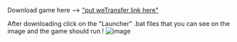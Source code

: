 Download game here --> ["put weTransfer link here"](https://we.tl/t-qOpv29mVfx)

After downloading click on the "Launcher" .bat files that you can see on the image and the game should run !
![image](https://github.com/Mahnwe/QuestionGame/assets/120069846/8ca5cde8-de8d-488b-af00-69374724d58a)
